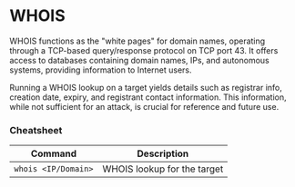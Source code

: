 # WHOIS

WHOIS functions as the "white pages" for domain names, operating through a TCP-based query/response protocol on TCP port 43. It offers access to databases containing domain names, IPs, and autonomous systems, providing information to Internet users.


Running a WHOIS lookup on a target yields details such as registrar info, creation date, expiry, and registrant contact information. This information, while not sufficient for an attack, is crucial for reference and future use.

### Cheatsheet
| Command | Description | 
| ------- | ----------- |
| ```whois <IP/Domain>``` | WHOIS lookup for the target | 